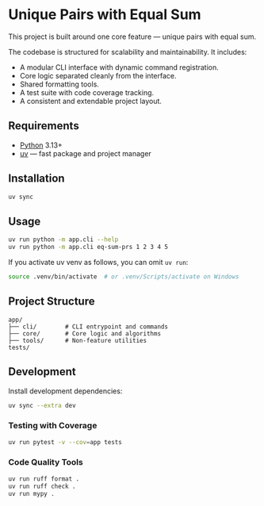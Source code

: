 # Unique Pairs with Equal Sum

This project is built around one core feature — unique pairs with equal sum.

The codebase is structured for scalability and maintainability. It includes:
* A modular CLI interface with dynamic command registration.
* Core logic separated cleanly from the interface.
* Shared formatting tools.
* A test suite with code coverage tracking.
* A consistent and extendable project layout.


## Requirements

* [Python](https://www.python.org/downloads) 3.13+
* [uv](https://docs.astral.sh/uv/getting-started/installation) — fast package and project manager


## Installation

```bash
uv sync
```


## Usage

```bash
uv run python -m app.cli --help
uv run python -m app.cli eq-sum-prs 1 2 3 4 5
```

If you activate uv venv as follows, you can omit `uv run`:

```bash
source .venv/bin/activate  # or .venv/Scripts/activate on Windows
```


## Project Structure

```text
app/
├── cli/        # CLI entrypoint and commands
├── core/       # Core logic and algorithms
├── tools/      # Non-feature utilities
tests/
```


## Development

Install development dependencies:

```bash
uv sync --extra dev
```


### Testing with Coverage

```bash
uv run pytest -v --cov=app tests
```


### Code Quality Tools

```bash
uv run ruff format .
uv run ruff check .
uv run mypy .
```
